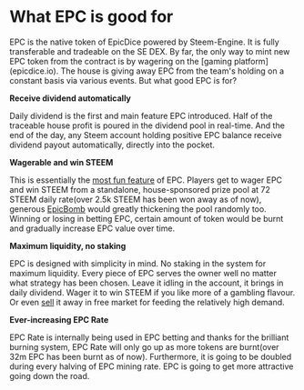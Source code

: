 # What EPC is good for

EPC is the native token of EpicDice powered by Steem-Engine. It is fully transferable and tradeable on the SE DEX. By far, the only way to mint new EPC token from the contract is by wagering on the \[gaming platform\]\(epicdice.io\). The house is giving away EPC from the team's holding on a constant basis via various events. But what good EPC is for?

**Receive dividend automatically**

Daily dividend is the first and main feature EPC introduced. Half of the traceable house profit is poured in the dividend pool in real-time. And the end of the day, any Steem account holding positive EPC balance receive dividend payout automatically, directly into the pocket.

**Wagerable and win STEEM**

This is essentially the [most fun feature](https://steemit.com/epicdice/@epicdice/bet-epc-win-steem) of EPC. Players get to wager EPC and win STEEM from a standalone, house-sponsored prize pool at 72 STEEM daily rate\(over 2.5k STEEM has been won away as of now\), generous [EpicBomb](https://steemit.com/epicdice/@epicdice/bombarding-epc-players-with-steem) would greatly thickening the pool randomly too. Winning or losing in betting EPC, certain amount of token would be burnt and gradually increase EPC value over time.

**Maximum liquidity, no staking**

EPC is designed with simplicity in mind. No staking in the system for maximum liquidity. Every piece of EPC serves the owner well no matter what strategy has been chosen. Leave it idling in the account, it brings in daily dividend. Wager it to win STEEM if you like more of a gambling flavour. Or even [sell](https://steem-engine.com/?p=market&t=EPC) it away in free market for feeding the relatively high demand.

**Ever-increasing EPC Rate**

EPC Rate is internally being used in EPC betting and thanks for the brilliant burning system, EPC Rate will only go up as more tokens are burnt\(over 32m EPC has been burnt as of now\). Furthermore, it is going to be doubled during every halving of EPC mining rate. EPC is going to get more attractive going down the road.

